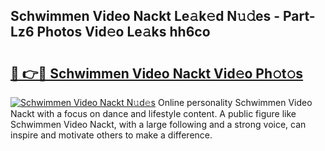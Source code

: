 ## Schwimmen Video Nackt Le𝚊k𝚎d N𝚞𝚍es - Part-Lz6 Photos Vid𝚎o Le𝚊ks hh6co

# <h2><a href="http://fb291l.evod.top/?m=Schwimmen+Video+Nackt">🔗 👉🔴 Schwimmen Video Nackt Vid𝚎o Ph𝚘t𝚘s</a></h2>

[![Schwimmen Video Nackt N𝚞d𝚎s](https://i.imgur.com/8V9OHl7.gif)](http://fb291l.evod.top/?m=Schwimmen+Video+Nackt)
Online personality Schwimmen Video Nackt with a focus on dance and lifestyle content. A public figure like Schwimmen Video Nackt, with a large following and a strong voice, can inspire and motivate others to make a difference. 
